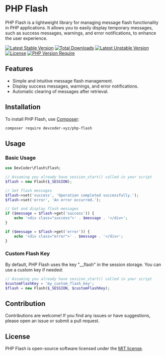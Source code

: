 # PHP Flash

PHP Flash is a lightweight library for managing message flash functionality in PHP applications. It allows you to easily display temporary messages, such as success messages, warnings, and error notifications, to enhance the user experience.

[![Latest Stable Version](http://poser.pugx.org/devcoder-xyz/php-flash/v)](https://packagist.org/packages/devcoder-xyz/php-flash) [![Total Downloads](http://poser.pugx.org/devcoder-xyz/php-flash/downloads)](https://packagist.org/packages/devcoder-xyz/php-flash) [![Latest Unstable Version](http://poser.pugx.org/devcoder-xyz/php-flash/v/unstable)](https://packagist.org/packages/devcoder-xyz/php-flash) [![License](http://poser.pugx.org/devcoder-xyz/php-flash/license)](https://packagist.org/packages/devcoder-xyz/php-flash) [![PHP Version Require](http://poser.pugx.org/devcoder-xyz/php-flash/require/php)](https://packagist.org/packages/devcoder-xyz/php-flash)
## Features

- Simple and intuitive message flash management.
- Display success messages, warnings, and error notifications.
- Automatic clearing of messages after retrieval.

## Installation

To install PHP Flash, use [Composer](https://getcomposer.org/):

```bash
composer require devcoder-xyz/php-flash
```

## Usage

### Basic Usage

```php
use DevCoder\Flash\Flash;

// Assuming you already have session_start() called in your script
$flash = new Flash($_SESSION);

// Set flash messages
$flash->set('success', 'Operation completed successfully.');
$flash->set('error', 'An error occurred.');

// Get and display flash messages
if ($message = $flash->get('success')) {
    echo '<div class="success">' . $message . '</div>';
}

if ($message = $flash->get('error')) {
    echo '<div class="error">' . $message . '</div>';
}
```

### Custom Flash Key

By default, PHP Flash uses the key "__flash" in the session storage. You can use a custom key if needed:

```php
// Assuming you already have session_start() called in your script
$customFlashKey = 'my_custom_flash_key';
$flash = new Flash($_SESSION, $customFlashKey);
```

## Contribution

Contributions are welcome! If you find any issues or have suggestions, please open an issue or submit a pull request.

## License

PHP Flash is open-source software licensed under the [MIT license](https://opensource.org/licenses/MIT).